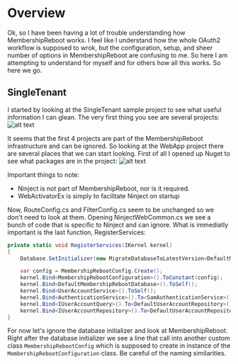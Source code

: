 # Overview

Ok, so I have been having a lot of trouble understanding how MembershipReboot works. I feel like I understand how the whole OAuth2 workflow is supposed to wrok, but the configuration, setup, and sheer number of options in MembershipReboot are confusing to me. So here I am attempting to understand for myself and for others how all this works. So here we go.

## SingleTenant
I started by looking at the SingleTenant sample project to see what useful information I can glean. The very first thing you see are several projects:
![alt text](C:\Develop\GitHub\MembershipRebootTutorial\Markdown\Images\Overview-SE.png "Initial Solution Explorer")

It seems that the first 4 projects are part of the MembershipReboot infrastructure and can be ignored. So looking at the WebApp project there are several places that we can start looking. First of all I opened up Nuget to see what packages are in the project:
![alt text](C:\Develop\GitHub\MembershipRebootTutorial\Markdown\Images\Overview-Nuget.png "Nuget Packages") 

Important things to note:
* Ninject is not part of MembershipReboot, nor is it required.
* WebActivatorEx is simply to facilitate Ninject on startup

Now, RouteConfig.cs and FilterConfig.cs seem to be unchanged so we don't need to look at them. Opening NinjectWebCommon.cs we see a bunch of code that is specific to Ninject and can ignore. What is immediatly important is the last function, RegisterServices:

```csharp
private static void RegisterServices(IKernel kernel)
{
    Database.SetInitializer(new MigrateDatabaseToLatestVersion<DefaultMembershipRebootDatabase, BrockAllen.MembershipReboot.Ef.Migrations.Configuration>());

    var config = MembershipRebootConfig.Create();
    kernel.Bind<MembershipRebootConfiguration>().ToConstant(config);
    kernel.Bind<DefaultMembershipRebootDatabase>().ToSelf();
    kernel.Bind<UserAccountService>().ToSelf();
    kernel.Bind<AuthenticationService>().To<SamAuthenticationService>();
    kernel.Bind<IUserAccountQuery>().To<DefaultUserAccountRepository>().InRequestScope();
    kernel.Bind<IUserAccountRepository>().To<DefaultUserAccountRepository>().InRequestScope();
} 
```
For now let's ignore the database initializer and look at MembershipReboot. Right after the database initializer we see a line that call into another custom class `MembershipRebootConfig` which is supposed to create in instance of the `MembershipRebootConfiguration` class. Be careful of the naming similarities. 
